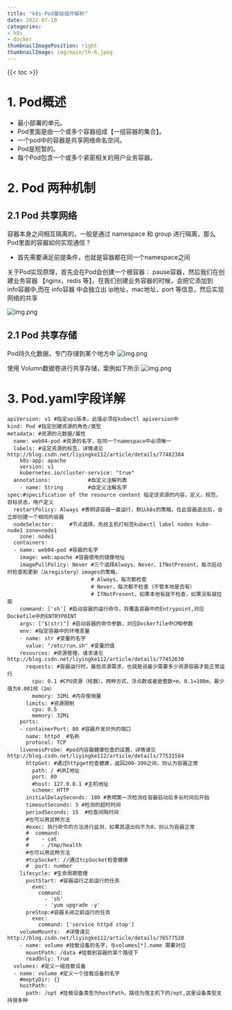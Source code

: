 ```yaml
---
title: "k8s-Pod基础组件解析"
date: 2022-07-10
categories:
- k8s
- docker
thumbnailImagePosition: right
thumbnailImage: img/main/th-6.jpeg
---
```


<!--more-->

{{< toc >}}

# 1. Pod概述

- 最小部署的单元。
- Pod里面是由一个或多个容器组成【一组容器的集合】。
- 一个pod中的容器是共享网络命名空间。
- Pod是短暂的。
- 每个Pod包含一个或多个紧密相关的用户业务容器。

# 2. Pod 两种机制

## 2.1 Pod 共享网络

容器本身之间相互隔离的，一般是通过 namespace 和 group 进行隔离，那么Pod里面的容器如何实现通信？

- 首先需要满足前提条件，也就是容器都在同一个namespace之间


关于Pod实现原理，首先会在Pod会创建一个根容器： pause容器，然后我们在创建业务容器 【nginx，redis 等】，在我们创建业务容器的时候，会把它添加到 info容器中,而在 info容器 中会独立出 ip地址，mac地址，port 等信息，然后实现网络的共享

![img.png](/img/main-blog/blog-7/img.png)

## 2.1 Pod 共享存储
Pod持久化数据，专门存储到某个地方中
![img.png](/img/main-blog/blog-7/img-1.png)

使用 Volumn数据卷进行共享存储，案例如下所示
![img.png](/img/main-blog/blog-7/img-2.png)

# 3. Pod.yaml字段详解

```
apiVersion: v1 #指定api版本，此值必须在kubectl apiversion中
kind: Pod #指定创建资源的角色/类型
metadata: #资源的元数据/属性
  name: web04-pod #资源的名字，在同一个namespace中必须唯一
  labels: #设定资源的标签，详情请见http://blog.csdn.net/liyingke112/article/details/77482384
    k8s-app: apache
    version: v1
    kubernetes.io/cluster-service: "true"
  annotations:            #自定义注解列表
    - name: String        #自定义注解名字
spec:#specification of the resource content 指定该资源的内容，定义，规范，目标状态，用户定义
  restartPolicy: Always #表明该容器一直运行，默认k8s的策略，在此容器退出后，会立即创建一个相同的容器
  nodeSelector:     #节点选择，先给主机打标签kubectl label nodes kube-node1 zone=node1
    zone: node1
  containers:
  - name: web04-pod #容器的名字
    image: web:apache #容器使用的镜像地址
    imagePullPolicy: Never #三个选择Always、Never、IfNotPresent，每次启动时检查和更新（从registery）images的策略，
                           # Always，每次都检查
                           # Never，每次都不检查（不管本地是否有）
                           # IfNotPresent，如果本地有就不检查，如果没有就拉取
    command: ['sh'] #启动容器的运行命令，将覆盖容器中的Entrypoint,对应Dockefile中的ENTRYPOINT
    args: ["$(str)"] #启动容器的命令参数，对应Dockerfile中CMD参数
    env: #指定容器中的环境变量
    - name: str #变量的名字
      value: "/etc/run.sh" #变量的值
    resources: #资源管理，请求请见http://blog.csdn.net/liyingke112/article/details/77452630
      requests: #容器运行时，最低资源需求，也就是说最少需要多少资源容器才能正常运行
        cpu: 0.1 #CPU资源（核数），两种方式，浮点数或者是整数+m，0.1=100m，最少值为0.001核（1m）
        memory: 32Mi #内存使用量
      limits: #资源限制
        cpu: 0.5
        memory: 32Mi
    ports:
    - containerPort: 80 #容器开发对外的端口
      name: httpd  #名称
      protocol: TCP
    livenessProbe: #pod内容器健康检查的设置，详情请见http://blog.csdn.net/liyingke112/article/details/77531584
      httpGet: #通过httpget检查健康，返回200-399之间，则认为容器正常
        path: / #URI地址
        port: 80
        #host: 127.0.0.1 #主机地址
        scheme: HTTP
      initialDelaySeconds: 180 #表明第一次检测在容器启动后多长时间后开始
      timeoutSeconds: 5 #检测的超时时间
      periodSeconds: 15  #检查间隔时间
      #也可以用这种方法
      #exec: 执行命令的方法进行监测，如果其退出码不为0，则认为容器正常
      #  command:
      #    - cat
      #    - /tmp/health
      #也可以用这种方法
      #tcpSocket: //通过tcpSocket检查健康
      #  port: number
    lifecycle: #生命周期管理
      postStart: #容器运行之前运行的任务
        exec:
          command:
            - 'sh'
            - 'yum upgrade -y'
      preStop:#容器关闭之前运行的任务
        exec:
          command: ['service httpd stop']
    volumeMounts:  #详情请见http://blog.csdn.net/liyingke112/article/details/76577520
    - name: volume #挂载设备的名字，与volumes[*].name 需要对应
      mountPath: /data #挂载到容器的某个路径下
      readOnly: True
  volumes: #定义一组挂载设备
  - name: volume #定义一个挂载设备的名字
    #meptyDir: {}
    hostPath:
      path: /opt #挂载设备类型为hostPath，路径为宿主机下的/opt,这里设备类型支持很多种
```

